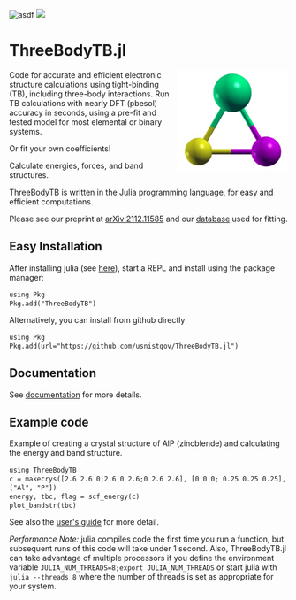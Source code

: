 ![asdf](https://github.com/usnistgov/ThreeBodyTB.jl/workflows/CI/badge.svg)
[![](https://img.shields.io/badge/docs-dev-blue.svg)](https://pages.nist.gov/ThreeBodyTB.jl/)

<!--
[![codecov](https://codecov.io/gh/kfgarrity/ThreeBodyTB.jl/branch/main/graph/badge.svg?token=U8COIKIWG6)](https://codecov.io/gh/kfgarrity/ThreeBodyTB.jl)
-->


<!--  
[![Coverage Status](https://coveralls.io/repos/github/kfgarrity/ThreeBodyTB.jl/badge.svg?branch=main)](https://coveralls.io/github/kfgarrity/ThreeBodyTB.jl?branch=main)
[![Build Status](https://travis-ci.com/kfgarrity/ThreeBodyTB.jl.svg?branch=main)](https://travis-ci.com/kfgarrity/ThreeBodyTB.jl)
-->

# ThreeBodyTB.jl

<img align="right" src="https://github.com/kfgarrity/ThreeBodyTB.jl/blob/main/docs/src/assets/logo.svg" alt="logo" width="200" >

Code for accurate and efficient electronic structure calculations
using tight-binding (TB), including three-body interactions. Run TB
calculations with nearly DFT (pbesol) accuracy in seconds, using a
pre-fit and tested model for most elemental or binary systems.

Or fit your own coefficients!

Calculate energies, forces, and band structures.

ThreeBodyTB is written in the Julia programming language, for easy and efficient computations.

Please see our preprint at [arXiv:2112.11585](https://arxiv.org/abs/2112.11585) and our
[database](https://jarvis.nist.gov/jarvisqetb/) used for fitting.

## Easy Installation

After installing julia (see [here](https://julialang.org/downloads/)), start a REPL and install using the package manager:

```
using Pkg
Pkg.add("ThreeBodyTB")
```

Alternatively, you can install from github directly

```
using Pkg
Pkg.add(url="https://github.com/usnistgov/ThreeBodyTB.jl")
```
## Documentation

See [documentation](https://pages.nist.gov/ThreeBodyTB.jl/) for more details.

## Example code

Example of creating a crystal structure of AlP (zincblende) and calculating the energy and band structure.

```
using ThreeBodyTB
c = makecrys([2.6 2.6 0;2.6 0 2.6;0 2.6 2.6], [0 0 0; 0.25 0.25 0.25], ["Al", "P"])
energy, tbc, flag = scf_energy(c)
plot_bandstr(tbc)
```

See also the [user's guide](https://pages.nist.gov/ThreeBodyTB.jl/ug_run/) for more detail.


*Performance Note:* julia compiles code the first time you run a function, but
subsequent runs of this code will take under 1 second. Also,
ThreeBodyTB.jl can take advantage of multiple processors if you define
the environment variable ```JULIA_NUM_THREADS=8;export JULIA_NUM_THREADS``` 
or start julia with ```julia --threads 8``` where
the number of threads is set as appropriate for your system.

